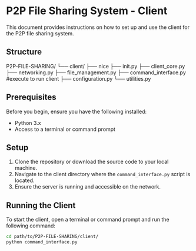 # P2P File Sharing System - Client

This document provides instructions on how to set up and use the client for the P2P file sharing system.

## Structure
P2P-FILE-SHARING/
└── client/
    ├── nice
    ├── init.py
    ├── client_core.py
    ├── networking.py
    ├── file_management.py
    ├── command_interface.py  #execute to run client
    ├── configuration.py
    └── utilities.py
## Prerequisites

Before you begin, ensure you have the following installed:
- Python 3.x
- Access to a terminal or command prompt

## Setup

1. Clone the repository or download the source code to your local machine.
2. Navigate to the client directory where the `command_interface.py` script is located.
3. Ensure the server is running and accessible on the network.

## Running the Client

To start the client, open a terminal or command prompt and run the following command:

```sh
cd path/to/P2P-FILE-SHARING/client/
python command_interface.py
